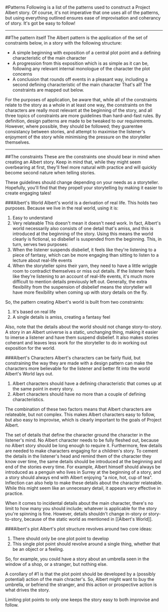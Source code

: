 <!-- A list of patterns used in Project Albert. -->
#Patterns
Following is a list of the patterns used to construct a Project Albert story. Of course, it's not imperative that one uses all of the patterns, but using everything outlined ensures ease of improvisation and coherancy of story. It's got be easy to follow!

---
##The pattern itself
The Albert pattern is the application of the set of constraints below, in a story with the following structure:
* A simple beginning with exposition of a central plot point and a defining characteristic of the main character
* A progression from this exposition which is as simple as it can be, following any relevant internal monologue of the character the plot concerns
* A conclusion that rounds off events in a pleasant way, including a second defining characteristic of the main character
That's all! The constraints are mapped out below. 

For the purposes of application, be aware that, while all of the constraints relate to the story as a whole in at least one way, the constraints on the characters are really most relevant at the beginning of the story, and all three topics of constraints are more guidelines than hard-and-fast rules. By definition, design patterns are made to be tweaked to our requirements. However, where possible, they should be followed; they guarentee consistancy between stories, and attempt to maximise the listener's enjoyment of the story while minimising the pressure on the storyteller themselves. 


---
##The constraints
These are the constraints one should bear in mind when creating an Albert story. Keep in mind that, while they might seem overbearing at first, they'll feel more natural with practice and will quickly become second nature when telling stories. 

These guidelines should change depending on your needs as a storyteller. Hopefully, you'll find that they propell your storytelling by making it easier to create engaging tales!

###Albert's World
Albert's world is a derivation of real life. This holds two purposes. Because we live in the real world, using it is: 
1. Easy to understand 
2. Very relateable
This doesn't mean it doesn't need work. In fact, Albert's world necessarily also consists of one detail that's amiss, and this is introduced at the beginning of the story. Using this means the world clearly is fictional, so disbelief is suspended from the beginning. This, in turn, serves two purposes: 
1. When the listener suspends disbelief, it feels like they're listening to a piece of fantasy, which can be more engaging than sitting to listen to a lecture about real-life events
2. When the storyteller spins their yarn, they need to have a little wriggle room to contradict themselves or miss out details. If the listener feels like they're listening to an account of real-life events, it's much more difficult to mention details previously left out. Generally, the extra flexibility from the suspension of disbelief means the storyteller will have more flexibility when coming up with story details on the fly.

So, the pattern creating Albert's world is built from two constraints:
1. It's based on real life
2. A single details is amiss, creating a fantasy feel

Also, note that the details about the world should not change story-to-story. A story in an Albert universe is a static, unchanging thing, making it easier to imerse a listener and have them suspend disbelief. It also makes stories coherant and leaves less work for the storyteller to do in working out exposition for the world.



###Albert's Characters
Albert's characters can be fairly fluid, but constraining the way they are made with a design pattern can make the characters more believable for the listener and better fit into the world Albert's World lays out. 

1. Albert characters should have a defining characteristic that comes up at the same point in every story. 
2. Albert characters should have no more than a couple of defining characteristics. 

The combination of these two factors means that Albert characters are relateable, but not complex. This makes Albert characters easy to follow, but also easy to improvise, which is clearly important to the goals of Project Albert. 

The set of details that define the character ground the character in the listener's mind. No Albert character needs to be fully fleshed out, because no Albert story should be long enough to require it. Furthermore, few details are needed to make characters engaging for a children's story. 
To cement the details in the listener's head and remind them of the character they know over time, the same details should be introduced at the beginning and end of the stories every time. For example, Albert himself should always be introduced as a penguin who lives in Surrey at the beginning of a story, and a story should always end with Albert enjoying "a nice, hot, cup of tea". Inflection can also help to make these details about the character relateable. While this might seem like an unnecesary detail, it appears very effective in practice.

When it comes to incidental details about the main character, there's no limit to how many you should include; whatever is applicable for the story you're spinning is fine. However, details shouldn't change in-story or story-to-story, because of the static world as mentioned in [[Albert's World]].



###Albert's plot
Albert's plot structure revolves around two core ideas:

1. There should only be one plot point to develop
2. This single plot point should revolve around a single thing, whether that be an object or a feeling. 

So, for example, you could have a story about an umbrella seen in the window of a shop, or a stranger, but nothing else. 

A corollary of #1 is that the plot point should be developed by a (possibly potential) action of the main chracter's. So, Albert might want to buy the umbrella, or befriend the stranger, and this action or prospective action is what drives the story. 

Limiting plot points to only one keeps the story easy to both improvise and follow. 
<!-- This should be fleshed out, maybe? -->
